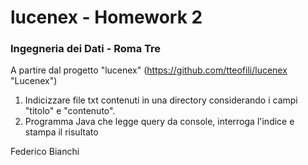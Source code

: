 # lucenex - Homework 2

### Ingegneria dei Dati - Roma Tre

A partire dal progetto "lucenex" (https://github.com/tteofili/lucenex "Lucenex")


1. Indicizzare file txt contenuti in una directory considerando i campi "titolo" e "contenuto".
2. Programma Java che legge query da console, interroga l'indice e stampa il risultato

Federico Bianchi
